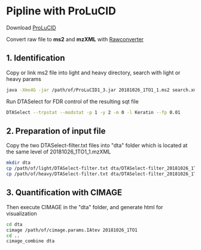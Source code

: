 # Pipline with ProLuCID

Download [ProLuCID](http://fields.scripps.edu/yates/wp/?page_id=821)

Convert raw file to **ms2** and **mzXML** with [Rawconverter](http://fields.scripps.edu/rawconv/)



## 1. Identification

Copy or link ms2 file into light and heavy directory, search with light or heavy params

```bash
java -Xmx4G -jar /path/of/ProLuCID1_3.jar 20181026_1TO1_1.ms2 search.xml 4
```

Run DTASelect for FDR control of the resulting sqt file

```bash
DTASelect --trpstat --modstat -p 1 -y 2 -m 0 -l Keratin --fp 0.01
```



## 2. Preparation of input file

Copy the two DTASelect-filter.txt files into "dta" folder which is located at the same level of 20181026_1TO1_1.mzXML

```bash
mkdir dta
cp /path/of/light/DTASelect-filter.txt dta/DTASelect-filter_20181026_1TO1_light.txt
cp /path/of/heavy/DTASelect-filter.txt dta/DTASelect-filter_20181026_1TO1_heavy.txt
```



## 3. Quantification with CIMAGE

Then execute CIMAGE in the "dta" folder, and generate html for visualization

```bash
cd dta
cimage /path/of/cimage.params.IAtev 20181026_1TO1
cd ..
cimage_combine dta
```

